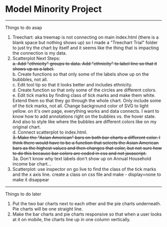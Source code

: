 # Model Minority Project

---

Things to do asap

1. Treechart: aka treemap is not connecting on main index.html (there is a blank space but nothing shows up) so I made a "Treechart Trial" folder to just try the chart by itself and it seems like the thing that is impacting the connection is my data.
2. Scatterplot Next Steps: <br>
   ~~a. Add "ethnicity" groups to data. Add "ethnicity" to label line so that it shows up as a label.~~ <br>
   b. Create functions so that only some of the labels show up on the bubbbles, not all.<br>
   c. Edit tool tip so that it looks better and includes ethnicity.<br>
   d. Create function so that only some of the circles are different colors.<br>
   e. Edit tick marks by finding class of tick marks and make them white. Extend them so that they go through the whole chart. Only include some of the tick marks, not all. Change background color of SVG to light yellow. on it's own page, everything works and data connects. I want to know how to add annotations right on the bubbles vs. the hover state. And also to style like where the bubbles are different colors like on my original chart.<br>
   d. Connect scatterplot to index.html.<br>
   ~~3. Make the "Asian American" bars on both bar charts a different color. I think there would have to be a function that selects the Asian American bars as the highest values and then changes that color, but not sure how to do this because bar colors are coded in css and not javascript.~~ <br>
   3a. Don't know why text labels don't show up on Annual Household income bar chart...<br>
3. Scatterplot: use inspector on go live to find the class of the tick marks and the x axis line. create a class on css file and make - display=none to make it disappear

---

Things to do later

1. Put the two bar charts next to each other and the pie charts underneath. Pie charts will be one straight line.
2. Make the bar charts and pie charts responsive so that when a user looks at it on mobile, the charts line up in one column vertically.
